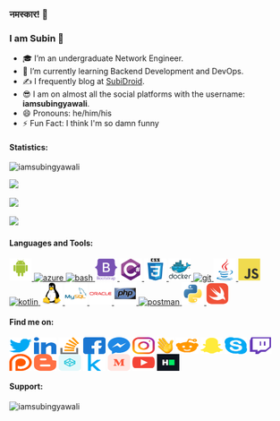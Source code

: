 ### नमस्कार! 🙏
### I am Subin 👋

- 🎓 I’m an undergraduate Network Engineer.
- 🌱 I’m currently learning Backend Development and DevOps.
- ✍ I frequently blog at [SubiDroid](https://subidroid.com/).
- 😎 I am on almost all the social platforms with the username: **iamsubingyawali**.
- 😄 Pronouns: he/him/his
- ⚡ Fun Fact: I think I'm so damn funny

<h4 align="left">Statistics:</h4>

<p align="left"> <img src="https://komarev.com/ghpvc/?username=iamsubingyawali&label=Profile%20views&color=F03C2E&style=flat" alt="iamsubingyawali" /> </p>

<p align="left"><img width="500" src="https://github-readme-streak-stats.herokuapp.com/?user=iamsubingyawali&theme=blue-green"/></p>

<p align="left"><img width="500" src="https://github-readme-stats.vercel.app/api?username=iamsubingyawali&show_icons=true&count_private=true&theme=blue-green&custom_title=My GitHub Stats&hide=stars"/></p>

<p align="left"><img width="790" src="https://activity-graph.herokuapp.com/graph?username=iamsubingyawali&theme=react-dark&custom_title=My%20Contribution%20Graph&bg_color=040F0F&line=0CF473&color=2F96C0&&point=F4B600&area=true"/></p>

<h4 align="left">Languages and Tools:</h4>
<p align="left"> <a href="https://developer.android.com" target="_blank"> <img src="https://raw.githubusercontent.com/devicons/devicon/master/icons/android/android-original-wordmark.svg" alt="android" width="40" height="40"/> </a> <a href="https://azure.microsoft.com/en-in/" target="_blank"> <img src="https://www.vectorlogo.zone/logos/microsoft_azure/microsoft_azure-icon.svg" alt="azure" width="40" height="40"/> </a> <a href="https://www.gnu.org/software/bash/" target="_blank"> <img src="https://www.vectorlogo.zone/logos/gnu_bash/gnu_bash-icon.svg" alt="bash" width="40" height="40"/> </a> <a href="https://getbootstrap.com" target="_blank"> <img src="https://raw.githubusercontent.com/devicons/devicon/master/icons/bootstrap/bootstrap-plain-wordmark.svg" alt="bootstrap" width="40" height="40"/> </a> <a href="https://www.w3schools.com/cs/" target="_blank"> <img src="https://raw.githubusercontent.com/devicons/devicon/master/icons/csharp/csharp-original.svg" alt="csharp" width="40" height="40"/> </a> <a href="https://www.w3schools.com/css/" target="_blank"> <img src="https://raw.githubusercontent.com/devicons/devicon/master/icons/css3/css3-original-wordmark.svg" alt="css3" width="40" height="40"/> </a> <a href="https://www.docker.com/" target="_blank"> <img src="https://raw.githubusercontent.com/devicons/devicon/master/icons/docker/docker-original-wordmark.svg" alt="docker" width="40" height="40"/> </a> <a href="https://git-scm.com/" target="_blank"> <img src="https://www.vectorlogo.zone/logos/git-scm/git-scm-icon.svg" alt="git" width="40" height="40"/> </a> <a href="https://www.java.com" target="_blank"> <img src="https://raw.githubusercontent.com/devicons/devicon/master/icons/java/java-original.svg" alt="java" width="40" height="40"/> </a> <a href="https://developer.mozilla.org/en-US/docs/Web/JavaScript" target="_blank"> <img src="https://raw.githubusercontent.com/devicons/devicon/master/icons/javascript/javascript-original.svg" alt="javascript" width="40" height="40"/> </a> <a href="https://kotlinlang.org" target="_blank"> <img src="https://www.vectorlogo.zone/logos/kotlinlang/kotlinlang-icon.svg" alt="kotlin" width="40" height="40"/> </a> <a href="https://www.linux.org/" target="_blank"> <img src="https://raw.githubusercontent.com/devicons/devicon/master/icons/linux/linux-original.svg" alt="linux" width="40" height="40"/> </a> <a href="https://www.mysql.com/" target="_blank"> <img src="https://raw.githubusercontent.com/devicons/devicon/master/icons/mysql/mysql-original-wordmark.svg" alt="mysql" width="40" height="40"/> </a> <a href="https://www.oracle.com/" target="_blank"> <img src="https://raw.githubusercontent.com/devicons/devicon/master/icons/oracle/oracle-original.svg" alt="oracle" width="40" height="40"/> </a> <a href="https://www.php.net" target="_blank"> <img src="https://raw.githubusercontent.com/devicons/devicon/master/icons/php/php-original.svg" alt="php" width="40" height="40"/> </a> <a href="https://postman.com" target="_blank"> <img src="https://www.vectorlogo.zone/logos/getpostman/getpostman-icon.svg" alt="postman" width="40" height="40"/> </a> <a href="https://www.python.org" target="_blank"> <img src="https://raw.githubusercontent.com/devicons/devicon/master/icons/python/python-original.svg" alt="python" width="40" height="40"/> </a> <a href="https://developer.apple.com/swift/" target="_blank"> <img src="https://raw.githubusercontent.com/devicons/devicon/master/icons/swift/swift-original.svg" alt="swift" width="40" height="40"/> </a> </p>


<h4 align="left">Find me on:</h4>
<p align="left">
<a href="https://twitter.com/iamsubingyawali" target="blank"><img align="center" src="https://raw.githubusercontent.com/iamsubingyawali/iamsubingyawali/main/images/twitter.svg" alt="iamsubingyawali" height="30" width="40" /></a>
<a href="https://linkedin.com/in/iamsubingyawali" target="blank"><img align="center" src="https://raw.githubusercontent.com/iamsubingyawali/iamsubingyawali/main/images/linked-in-alt.svg" alt="iamsubingyawali" height="30" width="40" /></a>
<a href="https://stackoverflow.com/users/10875215" target="blank"><img align="center" src="https://raw.githubusercontent.com/iamsubingyawali/iamsubingyawali/main/images/stack-overflow.svg" alt="10875215" height="30" width="40" /></a>
<a href="https://fb.com/iamsubingyawali" target="blank"><img align="center" src="https://raw.githubusercontent.com/iamsubingyawali/iamsubingyawali/main/images/facebook.svg" alt="iamsubingyawali" height="30" width="40" /></a>
<a href="https://m.me/iamsubingyawali" target="blank"><img align="center" src="https://raw.githubusercontent.com/iamsubingyawali/iamsubingyawali/main/images/messenger.svg" alt="iamsubingyawali" height="30" width="40" /></a>
<a href="https://instagram.com/iamsubingyawali" target="blank"><img align="center" src="https://raw.githubusercontent.com/iamsubingyawali/iamsubingyawali/main/images/instagram.svg" alt="iamsubingyawali" height="30" width="40" /></a>
<a href="https://www.clubhouse.com/@iamsubingyawali" target="blank"><img align="center" src="https://raw.githubusercontent.com/iamsubingyawali/iamsubingyawali/main/images/clubhouse.png" alt="iamsubingyawali" height="30" width="30" /></a>
<a href="https://reddit.com/iamsubingyawali" target="blank"><img align="center" src="https://raw.githubusercontent.com/iamsubingyawali/iamsubingyawali/main/images/reddit.svg" alt="iamsubingyawali" height="30" width="40" /></a>
<a href="https://snapchat.com/add/iamsubingyawali" target="blank"><img align="center" src="https://raw.githubusercontent.com/iamsubingyawali/iamsubingyawali/main/images/snapchat.svg" alt="iamsubingyawali" height="30" width="40" /></a>
<a href="https://join.skype.com/invite/dUUbh3bgVewV" target="blank"><img align="center" src="https://raw.githubusercontent.com/iamsubingyawali/iamsubingyawali/main/images/skype.svg" alt="iamsubingyawali" height="30" width="40" /></a>
<a href="https://twitch.com/iamsubingyawali" target="blank"><img align="center" src="https://raw.githubusercontent.com/iamsubingyawali/iamsubingyawali/main/images/twitch.svg" alt="iamsubingyawali" height="30" width="40" /></a>
<a href="https://patreon.com/iamsubingyawali" target="blank"><img align="center" src="https://raw.githubusercontent.com/iamsubingyawali/iamsubingyawali/main/images/patreon.svg" alt="iamsubingyawali" height="30" width="40" /></a>
<a href="https://subidroid.blogspot.com/" target="blank"><img align="center" src="https://raw.githubusercontent.com/iamsubingyawali/iamsubingyawali/main/images/blogger.svg" alt="iamsubingyawali" height="30" width="40" /></a>
<a href="https://codepen.io/iamsubingyawali" target="blank"><img align="center" src="https://raw.githubusercontent.com/iamsubingyawali/iamsubingyawali/main/images/codepen.svg" alt="iamsubingyawali" height="30" width="40" /></a>
<a href="https://kaggle.com/iamsubingyawali" target="blank"><img align="center" src="https://raw.githubusercontent.com/iamsubingyawali/iamsubingyawali/main/images/kaggle.svg" alt="iamsubingyawali" height="30" width="40" /></a>
<a href="https://medium.com/@iamsubingyawali" target="blank"><img align="center" src="https://raw.githubusercontent.com/iamsubingyawali/iamsubingyawali/main/images/medium.svg" alt="@iamsubingyawali" height="30" width="40" /></a>
<a href="https://www.youtube.com/channel/UCfs34Pp1C-RfF4mnrgIXPCw" target="blank"><img align="center" src="https://raw.githubusercontent.com/iamsubingyawali/iamsubingyawali/main/images/youtube.svg" alt="subidroid" height="30" width="40" /></a>
<a href="https://www.hackerrank.com/iamsubingyawali" target="blank"><img align="center" src="https://raw.githubusercontent.com/iamsubingyawali/iamsubingyawali/main/images/hackerrank.svg" alt="iamsubingyawali" height="30" width="40" /></a>
</p>

<h4 align="left">Support:</h4>
<p><a href="https://www.buymeacoffee.com/iamsubingyawali"> <img align="left" src="https://cdn.buymeacoffee.com/buttons/v2/default-yellow.png" width="150" alt="iamsubingyawali" /></a></p><br><br>


